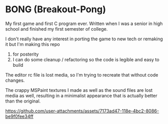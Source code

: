 # BONG (Breakout-Pong)

My first game and first C program ever.  Written when I was a senior in high school and finished my first semester of college.

I don't really have any interest in porting the game to new tech or remaking it but I'm making this repo
1) for posterity
2) I can do some cleanup / refactoring so the code is legible and easy to build

The editor rc file is lost media, so I'm trying to recreate that without code changes.

The crappy MSPaint textures I made as well as the sound files are lost media as well, resulting in a minimalist appearance that is actually better than the original.

https://github.com/user-attachments/assets/7173ad47-118e-4bc2-8086-be9f0fee34ff

